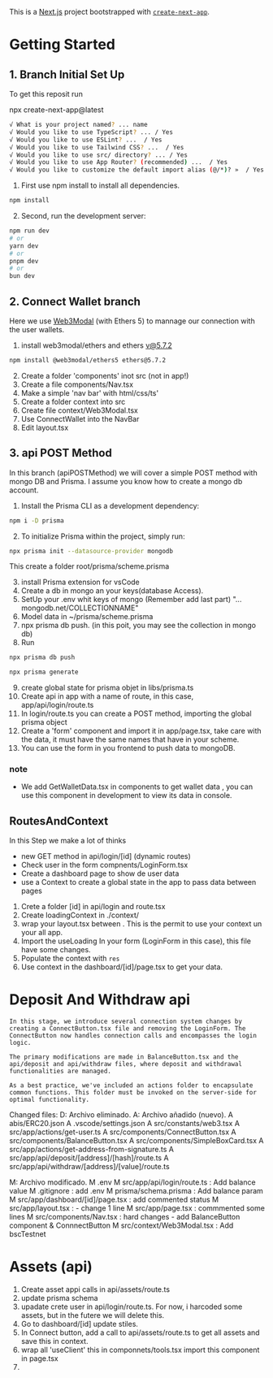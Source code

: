 This is a [Next.js](https://nextjs.org/) project bootstrapped with [`create-next-app`](https://github.com/vercel/next.js/tree/canary/packages/create-next-app).

# Getting Started

## 1. Branch Initial Set Up

To get this reposit run

npx create-next-app@latest

```bash
√ What is your project named? ... name
√ Would you like to use TypeScript? ... / Yes
√ Would you like to use ESLint? ...  / Yes
√ Would you like to use Tailwind CSS? ...  / Yes
√ Would you like to use src/ directory? ... / Yes
√ Would you like to use App Router? (recommended) ...  / Yes
√ Would you like to customize the default import alias (@/*)? »  / Yes
```

1. First use npm install to install all dependencies.

```bash
npm install
```

2. Second, run the development server:

```bash
npm run dev
# or
yarn dev
# or
pnpm dev
# or
bun dev
```

## 2. Connect Wallet branch

Here we use [Web3Modal](https://web3modal.com/) (with Ethers 5) to mannage our connection with the user wallets.

1. install web3modal/ethers and ethers v@5.7.2

```bash
npm install @web3modal/ethers5 ethers@5.7.2
```

2. Create a folder 'components' inot src (not in app!)
3. Create a file components/Nav.tsx
4. Make a simple 'nav bar' with html/css/ts'
5. Create a folder context into src
6. Create file context/Web3Modal.tsx
7. Use ConnectWallet into the NavBar
8. Edit layout.tsx

## 3. api POST Method

In this branch (apiPOSTMethod) we will cover a simple POST method with mongo DB and Prisma.
I assume you know how to create a mongo db account.

1. Install the Prisma CLI as a development dependency:

```bash
npm i -D prisma
```

2. To initialize Prisma within the project, simply run:

```bash
npx prisma init --datasource-provider mongodb
```

This create a folder root/prisma/scheme.prisma

3. install Prisma extension for vsCode
4. Create a db in mongo an your keys(database Access).
5. SetUp your .env whit keys of mongo (Remember add last part) "... mongodb.net/COLLECTIONNAME"
6. Model data in ~/prisma/scheme.prisma
7. npx prisma db push. (in this poit, you may see the collection in mongo db)
8. Run

```bash
npx prisma db push
```

```bash
npx prisma generate
```

9. create global state for prisma objet in libs/prisma.ts
10. Create api in app with a name of route, in this case, app/api/login/route.ts
11. In login/route.ts you can create a POST method, importing the global prisma object
12. Create a 'form' component and import it in app/page.tsx, take care with the data, it must have the same names that have in your scheme.
13. You can use the form in you frontend to push data to mongoDB.

### note

- We add GetWalletData.tsx in components to get wallet data , you can use this component in development to view its data in console.

## RoutesAndContext

In this Step we make a lot of thinks

- new GET method in api/login/[id] (dynamic routes)
- Check user in the form compnents/LoginForm.tsx
- Create a dashboard page to show de user data
- use a Context to create a global state in the app to pass data between pages

1. Crete a folder [id] in api/login and route.tsx
2. Create loadingContext in ./context/
3. wrap your layout.tsx between <LoadingProvider></LoadingProvider>. This is the permit to use your context un your all app.
4. Import the useLoading In your form (LoginForm in this case), this file have some changes.
5. Populate the context with `res`
6. Use context in the dashboard/[id]/page.tsx to get your data.

# Deposit And Withdraw api

    In this stage, we introduce several connection system changes by creating a ConnectButton.tsx file and removing the LoginForm. The ConnectButton now handles connection calls and encompasses the login logic.

    The primary modifications are made in BalanceButton.tsx and the api/deposit and api/withdraw files, where deposit and withdrawal functionalities are managed.

    As a best practice, we've included an actions folder to encapsulate common functions. This folder must be invoked on the server-side for optimal functionality.

Changed files:
D: Archivo eliminado.
A: Archivo añadido (nuevo).
A abis/ERC20.json
A .vscode/settings.json
A src/constants/web3.tsx
A src/app/actions/get-user.ts
A src/components/ConnectButton.tsx
A src/components/BalanceButton.tsx
A src/components/SimpleBoxCard.tsx
A src/app/actions/get-address-from-signature.ts
A src/app/api/deposit/[address]/[hash]/route.ts
A src/app/api/withdraw/[address]/[value]/route.ts

M: Archivo modificado.
M .env
M src/app/api/login/route.ts : Add balance value
M .gitignore : add .env
M prisma/schema.prisma : Add balance param
M src/app/dashboard/[id]/page.tsx : add commented status
M src/app/layout.tsx : - change 1 line
M src/app/page.tsx : commmented some lines
M src/components/Nav.tsx : hard changes - add BalanceButton component & ConnnectButton
M src/context/Web3Modal.tsx : Add bscTestnet

# Assets (api)

1. Create asset appi calls in api/assets/route.ts
2. update prisma schema
3. upadate crete user in api/login/route.ts. For now, i harcoded some assets, but in the futere we will delete this.
4. Go to dashboard/[id] update stiles.
5. In Connect button, add a call to api/assets/route.ts to get all assets and save this in context.
6. wrap all 'useClient' this in componnets/tools.tsx import this component in page.tsx
7.
